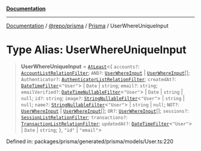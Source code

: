[**Documentation**](../../../../../README.md)

***

[Documentation](../../../../../README.md) / [@repo/prisma](../../../README.md) / [Prisma](../README.md) / UserWhereUniqueInput

# Type Alias: UserWhereUniqueInput

> **UserWhereUniqueInput** = [`AtLeast`](AtLeast.md)\<\{ `accounts?`: [`AccountListRelationFilter`](AccountListRelationFilter.md); `AND?`: [`UserWhereInput`](UserWhereInput.md) \| [`UserWhereInput`](UserWhereInput.md)[]; `Authenticator?`: [`AuthenticatorListRelationFilter`](AuthenticatorListRelationFilter.md); `createdAt?`: [`DateTimeFilter`](DateTimeFilter.md)\<`"User"`\> \| `Date` \| `string`; `email?`: `string`; `emailVerified?`: [`DateTimeNullableFilter`](DateTimeNullableFilter.md)\<`"User"`\> \| `Date` \| `string` \| `null`; `id?`: `string`; `image?`: [`StringNullableFilter`](StringNullableFilter.md)\<`"User"`\> \| `string` \| `null`; `name?`: [`StringNullableFilter`](StringNullableFilter.md)\<`"User"`\> \| `string` \| `null`; `NOT?`: [`UserWhereInput`](UserWhereInput.md) \| [`UserWhereInput`](UserWhereInput.md)[]; `OR?`: [`UserWhereInput`](UserWhereInput.md)[]; `sessions?`: [`SessionListRelationFilter`](SessionListRelationFilter.md); `transactions?`: [`TransactionListRelationFilter`](TransactionListRelationFilter.md); `updatedAt?`: [`DateTimeFilter`](DateTimeFilter.md)\<`"User"`\> \| `Date` \| `string`; \}, `"id"` \| `"email"`\>

Defined in: packages/prisma/generated/prisma/models/User.ts:220
